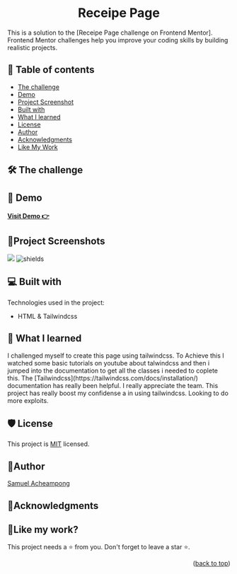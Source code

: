 <a name="readme-top"></a>
<h1 align="center">Receipe Page</h1>

This is a solution to the [Receipe Page challenge on Frontend Mentor]. Frontend Mentor challenges help you improve your coding skills by building realistic projects. 


## 📝 Table of contents

  - [The challenge](#the-challenge)
  - [Demo](#demo)
  - [Project Screenshot](#screenshot)
  - [Built with](#built-with)
  - [What I learned](#what-i-learned)
  - [License](#license)
  - [Author](#author)
  - [Acknowledgments](#acknowledgments)
  - [Like My Work](#like-my-work)

## 🛠 The challenge <a id="the-challenge"></a>


## 🚀 Demo <a id="demo"></a>

<h4><a href="https://yawsamcode.github.io/single-price-grid-component/">  Visit Demo 👉</a></h4>


## 📸Project Screenshots <a id="screenshot"></a>

<img src="https://res.cloudinary.com/dlykqebw2/image/upload/v1706232729/screencapture-127-0-0-1-5500-public-index-html-2024-01-26-01_24_39_rblpsv.png">
<img src="https://res.cloudinary.com/dlykqebw2/image/upload/v1706232834/screencapture-127-0-0-1-5500-public-index-html-2024-01-26-01_32_43_nu7gb8.png" alt="shields">

  
## 💻 Built with <a id="built-with"></a>

Technologies used in the project:

* HTML & Tailwindcss
  

## 📖 What I learned <a id="what-i-learned"></a>

<p>I challenged myself to create this page using tailwindcss.
To Achieve this I watched some basic tutorials on youtube about talwindcss and then 
i jumped into the documentation to get all the classes i needed to coplete this. 
The [Tailwindcss](https://tailwindcss.com/docs/installation/)
documentation has really been helpful. I really appreciate the team. 
This project has really boost my confidense a in using tailwindcss.
Looking to do more exploits.</p>

## 🛡️ License <a id="license"></a>

This project is [MIT](./LICENSE) licensed.

## 🤴Author <a id="author"></a>

[Samuel Acheampong](https://www.linkedin.com/in/yawsamcode/)

## 🤝Acknowledgments <a id="acknowledgments"></a>


## 💖Like my work? <a id="like-my-work"></a>

This project needs a ⭐️ from you. Don't forget to leave a star ⭐️.   

<p align="right">(<a href="#readme-top">back to top</a>)</p>

